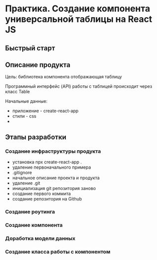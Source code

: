 # Практика. Создание компонента универсальной таблицы на React JS

## Быстрый старт


## Описание продукта

Цель: библиотека компонента отображающая таблицу

Программный интерфейс (API) работы с таблицей происходит через класс Table

Начальные данные:
* приложение - create-react-app
* стили - css
* 


## Этапы разработки

### Создание инфраструктуры продукта

* установка npx create-react-app .
* удаление первоначального примера
* .gitignore
* начальное описание проекта и продукта
* удаление .git
* инициализация git репозитория заново
* создание первого коммита
* создание репозитория на Github

### Создание роутинга


### Создание компонента


### Доработка модели данных


### Создание класса работы с компонентом
